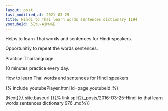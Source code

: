 ```yaml
---
layout: post
last_modified_at: 2021-03-29
title: Hindi to Thai learn words sentences dictionary 1194 
youtubeId: 5Itu-AjMwGE
---
```

 
 
Helps to learn Thai words and sentences for Hindi speakers.

Opportunitiy to repeat the words sentences. 

Practice Thai language. 
 
10 minutes practice every day. 
 
How to learn Thai words and sentences for Hindi speakers 
 
{% include youtubePlayer.html id=page.youtubeId %}
 
 
[Next]({{ site.baseurl }}{% link  split2/_posts/2016-03-25-Hindi to thai learn words sentences dictionary 976 .md%})
 
